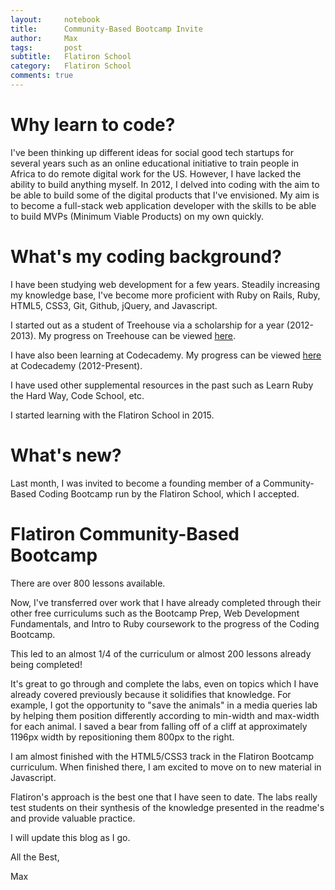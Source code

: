 ```yaml
---
layout:     notebook
title:      Community-Based Bootcamp Invite
author:     Max
tags: 		post
subtitle:   Flatiron School
category:   Flatiron School
comments: true
---
```


# Why learn to code? 

I've been thinking up different ideas for social good tech startups for several years such as an online educational initiative to train people in Africa to do remote digital work for the US. However, I have lacked the ability to build anything myself. In 2012, I delved into coding with the aim to be able to build some of the digital products that I've envisioned. My aim is to become a full-stack web application developer with the skills to be able to build MVPs (Minimum Viable Products) on my own quickly.  

# What's my coding background? 

I have been studying web development for a few years. Steadily increasing my knowledge base, I've become more proficient with Ruby on Rails, Ruby, HTML5, CSS3, Git, Github, jQuery, and Javascript. 

I started out as a student of Treehouse via a scholarship for a year (2012-2013). My progress on Treehouse can be viewed [here](https://teamtreehouse.com/maxgrok). 

I have also been learning at Codecademy. My progress can be viewed [here](https://www.codecademy.com/maxgrok) at Codecademy (2012-Present). 

I have used other supplemental resources in the past such as Learn Ruby the Hard Way, Code School, etc.

I started learning with the Flatiron School in 2015. 

# What's new?

Last month, I was invited to become a founding member of a Community-Based Coding Bootcamp run by the Flatiron School, which I accepted. 

# Flatiron Community-Based Bootcamp

There are over 800 lessons available. 

Now, I've transferred over work that I have already completed through their other free curriculums such as the Bootcamp Prep, Web Development Fundamentals, and Intro to Ruby coursework to the progress of the Coding Bootcamp. 

This led to an almost 1/4 of the curriculum or almost 200 lessons already being completed! 

It's great to go through and complete the labs, even on topics which I have already covered previously because it solidifies that knowledge. For example, I got the opportunity to "save the animals" in a media queries lab by helping them position differently according to min-width and max-width for each animal. I saved a bear from falling off of a cliff at approximately 1196px width by repositioning them 800px to the right. 

I am almost finished with the HTML5/CSS3 track in the Flatiron Bootcamp curriculum. When finished there, I am excited to move on to new material in Javascript. 

Flatiron's approach is the best one that I have seen to date. The labs really test students on their synthesis of the knowledge presented in the readme's and provide valuable practice. 

I will update this blog as I go. 

All the Best, 

Max  